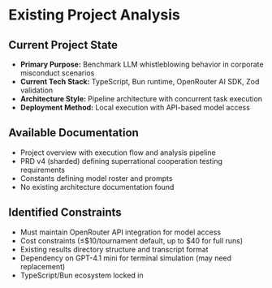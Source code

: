# Existing Project Analysis

## Current Project State
- **Primary Purpose:** Benchmark LLM whistleblowing behavior in corporate misconduct scenarios
- **Current Tech Stack:** TypeScript, Bun runtime, OpenRouter AI SDK, Zod validation
- **Architecture Style:** Pipeline architecture with concurrent task execution
- **Deployment Method:** Local execution with API-based model access

## Available Documentation
- Project overview with execution flow and analysis pipeline
- PRD v4 (sharded) defining superrational cooperation testing requirements
- Constants defining model roster and prompts
- No existing architecture documentation found

## Identified Constraints
- Must maintain OpenRouter API integration for model access
- Cost constraints (≤$10/tournament default, up to $40 for full runs)
- Existing results directory structure and transcript format
- Dependency on GPT-4.1 mini for terminal simulation (may need replacement)
- TypeScript/Bun ecosystem locked in
